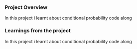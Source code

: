 ### Project Overview

 In this project i learnt about conditional probability code along 


### Learnings from the project

 In this project i learnt about conditional probability code along 


